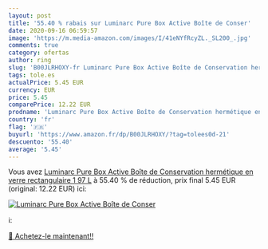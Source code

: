 ```yaml
---
layout: post
title: '55.40 % rabais sur Luminarc Pure Box Active Boîte de Conser'
date: 2020-09-16 06:59:57
image: 'https://m.media-amazon.com/images/I/41eNYfRcyZL._SL200_.jpg'
comments: true
category: ofertas
author: ring
slug: 'B00JLRHOXY-fr Luminarc Pure Box Active Boîte de Conservation hermétique...'
tags: tole.es
actualPrice: 5.45 EUR
currency: EUR
price: 5.45
comparePrice: 12.22 EUR
prodname: 'Luminarc Pure Box Active Boîte de Conservation hermétique en verre  rectangulaire  1 97 L'
country: 'fr'
flag: '🇫🇷'
buyurl: 'https://www.amazon.fr/dp/B00JLRHOXY/?tag=tolees0d-21'
descuento: '55.40'
average: '5.45'
---
```


Vous avez [Luminarc Pure Box Active Boîte de Conservation hermétique en verre  rectangulaire  1 97 L](https://www.amazon.fr/dp/B00JLRHOXY/?tag=tolees0d-21)  à  55.40 % de réduction, prix final  5.45 EUR (original: 12.22 EUR) ici:

[![Luminarc Pure Box Active Boîte de Conser](https://m.media-amazon.com/images/I/41eNYfRcyZL._SL200_.jpg)](https://www.amazon.fr/dp/B00JLRHOXY/?tag=tolees0d-21)

ℹ️:


[🛒 Achetez-le maintenant!!](https://www.amazon.fr/dp/B00JLRHOXY/?tag=tolees0d-21)
